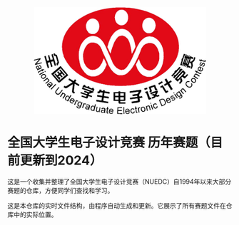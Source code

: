 <div align="center">
    <img src= "assets/LOGO/NUEDC_LOGO.jpg" alt="LOGO" height="240" />
</div>

# 全国大学生电子设计竞赛 历年赛题（目前更新到2024）

这是一个收集并整理了全国大学生电子设计竞赛（NUEDC）自1994年以来大部分赛题的仓库，方便同学们查找和学习。

这是本仓库的实时文件结构，由程序自动生成和更新。它展示了所有赛题文件在仓库中的实际位置。

<!-- readme-tree start -->
<!-- readme-tree end -->
